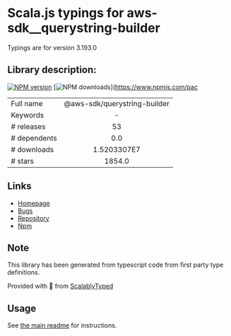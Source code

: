 
# Scala.js typings for aws-sdk__querystring-builder

Typings are for version 3.193.0

## Library description:
[![NPM version](https://img.shields.io/npm/v/@aws-sdk/querystring-builder/latest.svg)](https://www.npmjs.com/package/@aws-sdk/querystring-builder) [![NPM downloads](https://img.shields.io/npm/dm/@aws-sdk/querystring-builder.svg)](https://www.npmjs.com/pac

|                    |                 |
| ------------------ | :-------------: |
| Full name          | @aws-sdk/querystring-builder |
| Keywords           | - |
| # releases         | 53 |
| # dependents       | 0.0 |
| # downloads        | 1.5203307E7 |
| # stars            | 1854.0 |

## Links
- [Homepage](https://github.com/aws/aws-sdk-js-v3/tree/main/packages/querystring-builder)
- [Bugs](https://github.com/aws/aws-sdk-js-v3/issues)
- [Repository](https://github.com/aws/aws-sdk-js-v3)
- [Npm](https://www.npmjs.com/package/%40aws-sdk%2Fquerystring-builder)
    


## Note
This library has been generated from typescript code from first party type definitions.

Provided with :purple_heart: from [ScalablyTyped](https://github.com/oyvindberg/ScalablyTyped)

## Usage
See [the main readme](../../readme.md) for instructions.


